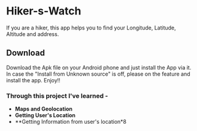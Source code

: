 # Hiker-s-Watch
 If you are a hiker, this app helps you to find your Longitude, Latitude, Altitude and address.
## Download
Download the Apk file on your Android phone and just install the App via it. In case the "Install from Unknown source" is off, please on the feature and install the app. Enjoy!!

### Through this project I've learned -
* **Maps and Geolocation**
* **Getting User's Location**
* **Getting Information from user's location*8
